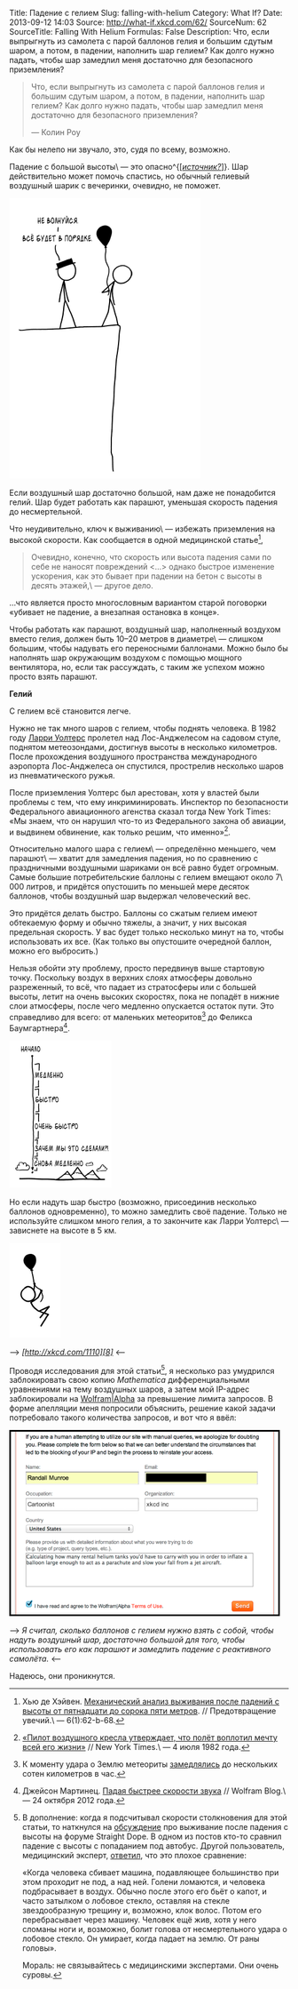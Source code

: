 Title: Падение с гелием
Slug: falling-with-helium
Category: What If?
Date: 2013-09-12 14:03
Source: http://what-if.xkcd.com/62/
SourceNum: 62
SourceTitle: Falling With Helium
Formulas: False
Description: Что, если выпрыгнуть из самолета с парой баллонов гелия и большим сдутым шаром, а потом, в падении, наполнить шар гелием? Как долго нужно падать, чтобы шар замедлил меня достаточно для безопасного приземления?

> Что, если выпрыгнуть из самолета с парой баллонов гелия и большим сдутым шаром, а потом, в падении, наполнить шар гелием? Как долго нужно падать, чтобы шар замедлил меня достаточно для безопасного приземления?
>
> — Колин Роу

Как бы нелепо ни звучало, это, судя по всему, возможно.

Падение с большой высоты\ — это опасно^{[_[источник?][1]_]}. Шар действительно может помочь спастись, но обычный гелиевый воздушный шарик с вечеринки, очевидно, не поможет.

![](/uploads/062-falling-with-helium/balloon_party_ru.png "Ты был не лучшим выбором на пост председателя совета по безопасности на транспорте.")

Если воздушный шар достаточно большой, нам даже не понадобится гелий. Шар будет работать как парашют, уменьшая скорость падения до несмертельной.

Что неудивительно, ключ к выживанию\ — избежать приземления на высокой скорости. Как сообщается в одной медицинской статье[^1],

[^1]: Хью де Хэйвен. [Механический анализ выживания после падений с высоты от пятнадцати до сорока пяти метров][2]. // Предотвращение увечий.\ — 6(1):62-b-68.

> Очевидно, конечно, что скорость или высота падения сами по себе не наносят повреждений <…> однако быстрое изменение ускорения, как это бывает при падении на бетон с высоты в десять этажей,\ — другое дело.

…что является просто многословным вариантом старой поговорки «убивает не падение, а внезапная остановка в конце».

Чтобы работать как парашют, воздушный шар, наполненный воздухом вместо гелия, должен быть 10–20 метров в диаметре\ — слишком большим, чтобы надувать его переносными баллонами. Можно было бы наполнять шар окружающим воздухом с помощью мощного вентилятора, но, если так рассуждать, с таким же успехом можно просто взять парашют.

**Гелий**

С гелием всё становится легче.

Нужно не так много шаров с гелием, чтобы поднять человека. В 1982 году [Ларри Уолтерс][3] пролетел над Лос-Анджелесом на садовом стуле, поднятом метеозондами, достигнув высоты в несколько километров. После прохождения воздушного пространства международного аэропорта Лос-Анджелеса он спустился, прострелив несколько шаров из пневматического ружья.

После приземления Уолтерс был арестован, хотя у властей были проблемы с тем, что ему инкриминировать. Инспектор по безопасности Федерального авиационного агенства сказал тогда New York Times: «Мы знаем, что он нарушил что-то из Федерального закона об авиации, и выдвинем обвинение, как только решим, что именно»[^2].

[^2]: [«Пилот воздушного кресла утверждает, что полёт воплотил мечту всей его жизни»][4] // New York Times.\ — 4 июля 1982 года.

Относительно малого шара с гелием\ — определённо меньшего, чем парашют\ — хватит для замедления падения, но по сравнению с праздничными воздушными шариками он всё равно будет огромным. Самые большие потребительские баллоны с гелием вмещают около 7\ 000 литров, и придётся опустошить по меньшей мере десяток баллонов, чтобы воздушный шар выдержал человеческий вес.

Это придётся делать быстро. Баллоны со сжатым гелием имеют обтекаемую форму и обычно тяжелы, а значит, у них высокая предельная скорость. У вас будет только несколько минут на то, чтобы использовать их все. (Как только вы опустошите очередной баллон, можно его выбросить.)

Нельзя обойти эту проблему, просто передвинув выше стартовую точку. Поскольку воздух в верхних слоях атмосферы довольно разреженный, то всё, что падает из стратосферы или с большей высоты, летит на очень высоких скоростях, пока не попадёт в нижние слои атмосферы, после чего медленно опускается остаток пути. Это справедливо для всего: от маленьких метеоритов[^3] до Феликса Баумгартнера[^4].

[^3]: К моменту удара о Землю метеориты [замедлялись][5] до нескольких сотен километров в час.

[^4]: Джейсон Мартинец. [Падая быстрее скорости звука][6] // Wolfram Blog.\ — 24 октября 2012 года[^a].

[^a]: Доступен [перевод][7].

![](/uploads/062-falling-with-helium/balloon_fall_ru.png "Рис. 2: AAAAAAAAAAAAAAA!")

Но если надуть шар быстро (возможно, присоединив несколько баллонов одновременно), то можно замедлить своё падение. Только не используйте слишком много гелия, а то закончите как Ларри Уолтерс\ — зависнете на высоте в 5 км.

![](/uploads/062-falling-with-helium/balloon_float.png "Кликните на ссылку, затем кликните и тащите.")

--> _[http://xkcd.com/1110][8]_ <--

Проводя исследования для этой статьи[^5], я несколько раз умудрился заблокировать свою копию _Mathematica_ дифференциальными уравнениями на тему воздушных шаров, а затем мой IP-адрес заблокировали на [Wolfram|Alpha][9] за превышение лимита запросов. В форме апелляции меня попросили объяснить, решение какой задачи потребовало такого количества запросов, и вот что я ввёл:

[^5]:
    В дополнение: когда я подсчитывал скорости столкновения для этой статьи, то наткнулся на [обсуждение][10] про выживание после падения с высоты на форуме Straight Dope. В одном из постов кто-то сравнил падение с высоты с попаданием под автобус. Другой пользователь, медицинский эксперт, [ответил][11], что это плохое сравнение:

    «Когда человека сбивает машина, подавляющее большинство при этом проходит не под, а над ней. Голени ломаются, и человека подбрасывает в воздух. Обычно после этого его бьёт о капот, и часто затылком о лобовое стекло, оставляя на стекле звездообразную трещину и, возможно, клок волос. Потом его перебрасывает через машину. Человек ещё жив, хотя у него сломаны ноги и, возможно, болит голова от несмертельного удара о лобовое стекло. Он умирает, когда падает на землю. От раны головы».

    Мораль: не связывайтесь с медицинскими экспертами. Они очень суровы.

![](/uploads/062-falling-with-helium/balloon_wolfram.png "Прости, Вольфрам.")

--> _Я считал, сколько баллонов с гелием нужно взять с собой, чтобы надуть воздушный шар, достаточно большой для того, чтобы использовать его как парашют и замедлить падение с реактивного самолёта._ <--

Надеюсь, они проникнутся.

[1]: http://ru.wikipedia.org/wiki/Источник_чести

[2]: http://injuryprevention.bmj.com/content/6/1/62.3.long

[3]: https://ru.wikipedia.org/wiki/Уолтерс,_Ларри

[4]: http://www.nytimes.com/1982/07/04/us/armchair-airman-says-flight-fulfilled-his-lifelong-dream.html?pagewanted=all

[5]: http://www.geology.wisc.edu/~museum/meteorite.html

[6]: http://blog.wolfram.com/2012/10/24/falling-faster-than-the-speed-of-sound/

[7]: http://allmathematica.blogspot.ru/2012/12/Padaja-bystree-skorosti-zvuka.html

[8]: http://xkcd.com/1110

[9]: http://www.wolframalpha.com/input/?i=how+many+days+have+i+been+alive

[10]: http://boards.straightdope.com/sdmb/showthread.php?t=361878

[11]: http://boards.straightdope.com/sdmb/showpost.php?p=7180162&amp;postcount=40
